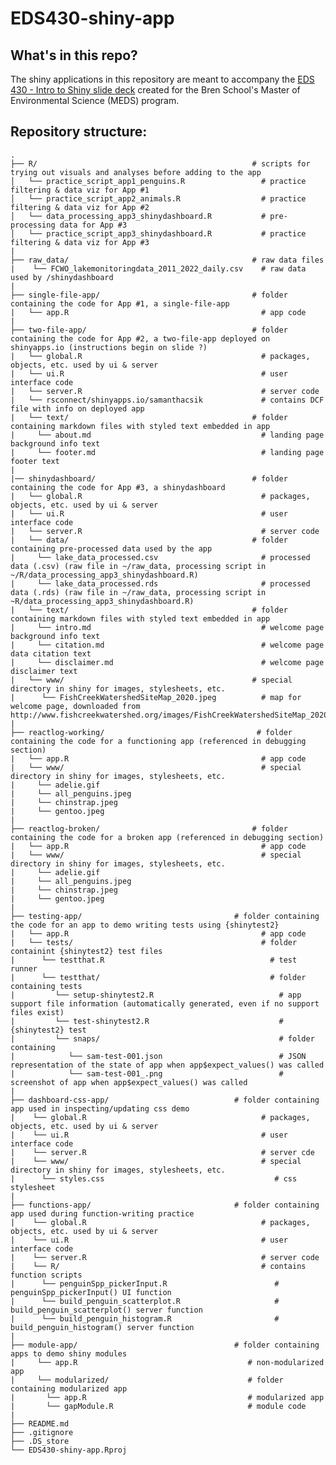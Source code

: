 # EDS430-shiny-app

## What's in this repo?

The shiny applications in this repository are meant to accompany the [EDS 430 - Intro to Shiny slide deck](https://ucsb-meds.github.io/EDS430-Shiny/#/title-slide) created for the Bren School's Master of Environmental Science (MEDS) program.

## Repository structure:

    .
    ├── R/                                                # scripts for trying out visuals and analyses before adding to the app
    │   └── practice_script_app1_penguins.R                 # practice filtering & data viz for App #1  
    │   └── practice_script_app2_animals.R                  # practice filtering & data viz for App #2
    │   └── data_processing_app3_shinydashboard.R           # pre-processing data for App #3
    │   └── practice_script_app3_shinydashboard.R           # practice filtering & data viz for App #3
    |
    ├── raw_data/                                         # raw data files
    |    └── FCWO_lakemonitoringdata_2011_2022_daily.csv    # raw data used by /shinydashboard
    |
    ├── single-file-app/                                  # folder containing the code for App #1, a single-file-app 
    |   └── app.R                                           # app code
    |    
    ├── two-file-app/                                     # folder containing the code for App #2, a two-file-app deployed on shinyapps.io (instructions begin on slide ?)
    |   └── global.R                                        # packages, objects, etc. used by ui & server
    |   └── ui.R                                            # user interface code
    |   └── server.R                                        # server code
    |   └── rsconnect/shinyapps.io/samanthacsik             # contains DCF file with info on deployed app             
    |   └── text/                                         # folder containing markdown files with styled text embedded in app
    |     └── about.md                                      # landing page background info text      
    |     └── footer.md                                     # landing page footer text
    |
    |── shinydashboard/                                   # folder containing the code for App #3, a shinydashboard 
    |   └── global.R                                        # packages, objects, etc. used by ui & server
    |   └── ui.R                                            # user interface code
    |   └── server.R                                        # server code
    |   └── data/                                         # folder containing pre-processed data used by the app
    |     └── lake_data_processed.csv                       # processed data (.csv) (raw file in ~/raw_data, processing script in ~/R/data_processing_app3_shinydashboard.R)
    |     └── lake_data_processed.rds                       # processed data (.rds) (raw file in ~/raw_data, processing script in ~R/data_processing_app3_shinydashboard.R)
    |   └── text/                                         # folder containing markdown files with styled text embedded in app
    |     └── intro.md                                      # welcome page background info text      
    |     └── citation.md                                   # welcome page data citation text
    |     └── disclaimer.md                                 # welcome page disclaimer text
    |   └── www/                                          # special directory in shiny for images, stylesheets, etc. 
    |      └── FishCreekWatershedSiteMap_2020.jpeg          # map for welcome page, downloaded from http://www.fishcreekwatershed.org/images/FishCreekWatershedSiteMap_2020.jpg 
    |
    ├── reactlog-working/                                  # folder containing the code for a functioning app (referenced in debugging section) 
    |   └── app.R                                           # app code
    |   └── www/                                            # special directory in shiny for images, stylesheets, etc. 
    |     └── adelie.gif
    |     └── all_penguins.jpeg   
    |     └── chinstrap.jpeg  
    |     └── gentoo.jpeg  
    |
    ├── reactlog-broken/                                  # folder containing the code for a broken app (referenced in debugging section) 
    |   └── app.R                                           # app code
    |   └── www/                                            # special directory in shiny for images, stylesheets, etc. 
    |     └── adelie.gif
    |     └── all_penguins.jpeg   
    |     └── chinstrap.jpeg  
    |     └── gentoo.jpeg  
    |
    ├── testing-app/                                  # folder containing the code for an app to demo writing tests using {shinytest2}
    |   └── app.R                                           # app code
    |   └── tests/                                          # folder containint {shinytest2} test files
    |      └── testthat.R                                     # test runner        
    |      └── testthat/                                      # folder containing tests
    |         └── setup-shinytest2.R                            # app support file information (automatically generated, even if no support files exist)
    |         └── test-shinytest2.R                             # {shinytest2} test
    |         └── snaps/                                        # folder containing
    |            └── sam-test-001.json                          # JSON representation of the state of app when app$expect_values() was called
    |            └── sam-test-001_.png                          # screenshot of app when app$expect_values() was called
    |
    ├── dashboard-css-app/                            # folder containing app used in inspecting/updating css demo
    |    └── global.R                                       # packages, objects, etc. used by ui & server
    |    └── ui.R                                           # user interface code
    |    └── server.R                                       # server cde
    |    └── www/                                           # special directory in shiny for images, stylesheets, etc.
    |      └── styles.css                                      # css stylesheet 
    |
    ├── functions-app/                                # folder containing app used during function-writing practice
    |    └── global.R                                       # packages, objects, etc. used by ui & server
    |    └── ui.R                                           # user interface code
    |    └── server.R                                       # server code
    |    └── R/                                             # contains function scripts
    |      └── penguinSpp_pickerInput.R                        # penguinSpp_pickerInput() UI function
    |      └── build_penguin_scatterplot.R                     # build_penguin_scatterplot() server function
    |      └── build_penguin_histogram.R                       # build_penguin_histogram() server function
    |
    ├── module-app/                                   # folder containing apps to demo shiny modules
    |     └── app.R                                      # non-modularized app
    |     └── modularized/                               # folder containing modularized app                           
    |       └── app.R                                    # modularized app
    |       └── gapModule.R                              # module code
    |
    ├── README.md
    ├── .gitignore        
    ├── .DS_store
    └── EDS430-shiny-app.Rproj

